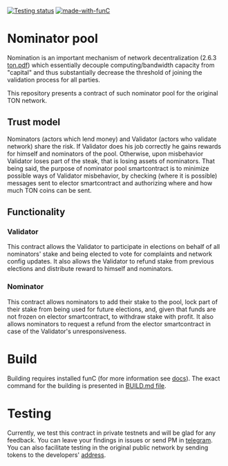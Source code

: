 [![Testing status](https://img.shields.io/badge/testing-in%20progress-red.svg)](https://github.com/newton-blockchain) 
[![made-with-funC](https://img.shields.io/badge/Made%20with-funC-a3428f.svg)](https://github.com/newton-blockchain/ton/tree/master/crypto/smartcont)

# Nominator pool
Nomination is an important mechanism of network decentralization (2.6.3 [ton.pdf](ton.org/ton.pdf)) 
which essentially decouple computing/bandwidth capacity from "capital" and thus substantially decrease
the threshold of joining the validation process for all parties.

This repository presents a contract of such nominator pool for the original TON network.
## Trust model
Nominators (actors which lend money) and Validator (actors who validate network) share the risk.
If Validator does his job correctly he gains rewards for himself and nominators of the pool.
Otherwise, upon misbehavior Validator loses part of the steak, that is losing assets of nominators.
That being said, the purpose of nominator pool smartcontract is to minimize possible ways of Validator misbehavior, 
by checking (where it is possible) messages sent to elector smartcontract and authorizing where and how much TON coins can be sent.
## Functionality
### Validator
This contract allows the Validator to participate in elections on behalf of all nominators' stake and being 
elected to vote for complaints and network config updates. It also allows the 
Validator to refund stake from previous elections and distribute reward to himself and nominators.
### Nominator
This contract allows nominators to add their stake to the pool, lock part of their stake from being used for future elections,
and, given that funds are not frozen on elector smartcontract, to withdraw stake with profit.
It also allows nominators to request a refund from the elector smartcontract in case of the Validator's unresponsiveness.
# Build
Building requires installed funC (for more information see [docs](https://test.ton.org/FullNode-HOWTO.txt)). The exact command for the building is presented in [BUILD.md file](https://github.com/EmelyanenkoK/nominator_pool/blob/master/BUILD.md).

# Testing
Currently, we test this contract in private testnets and will be glad for any feedback. You can leave your findings in issues or send PM in [telegram](https://t.me/rulon).
You can also facilitate testing in the original public network by sending tokens to the developers' [address](https://test.toncoin.org/testnet/account?account=EQDGpS6ADl3yOCc1ClWUY-bHDaEVtTLx6fY_RCbLMSjPxWMr).
